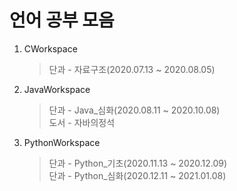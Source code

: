 # 언어 공부 모음
1. CWorkspace
    > 단과 - 자료구조(2020.07.13 ~ 2020.08.05)
2. JavaWorkspace
    > 단과 - Java_심화(2020.08.11 ~ 2020.10.08) <br>
    > 도서 - 자바의정석
3. PythonWorkspace
    > 단과 - Python_기초(2020.11.13 ~ 2020.12.09) <br>
    > 단과 - Python_심화(2020.12.11 ~ 2021.01.08)
